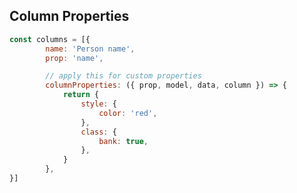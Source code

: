 ## Column Properties

<!--@include: ../parts/column.props.md-->


```js
const columns = [{
        name: 'Person name',
        prop: 'name',

        // apply this for custom properties
        columnProperties: ({ prop, model, data, column }) => {
            return {
                style: {
                    color: 'red',
                },
                class: {
                    bank: true,
                },
            }
        },
}]
```
